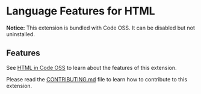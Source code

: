# Language Features for HTML

**Notice:** This extension is bundled with Code OSS. It can be disabled but not uninstalled.

## Features

See [HTML in Code OSS](https://code.visualstudio.com/docs/languages/html) to learn about the features of this extension.

Please read the [CONTRIBUTING.md](https://github.com/microsoft/vscode/blob/master/extensions/html-language-features/CONTRIBUTING.md) file to learn how to contribute to this extension.
